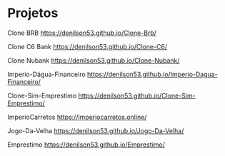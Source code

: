 # Projetos

Clone BRB
https://denilson53.github.io/Clone-Brb/

Clone C6 Bank
https://denilson53.github.io/Clone-C6/

Clone Nubank
https://denilson53.github.io/Clone-Nubank/

Imperio-Dágua-Financeiro 
https://denilson53.github.io/Imperio-Dagua-Financeiro/

Clone-Sim-Emprestimo
https://denilson53.github.io/Clone-Sim-Emprestimo/

ImperioCarretos
https://imperiocarretos.online/

Jogo-Da-Velha
https://denilson53.github.io/Jogo-Da-Velha/

Emprestimo
https://denilson53.github.io/Emprestimo/

